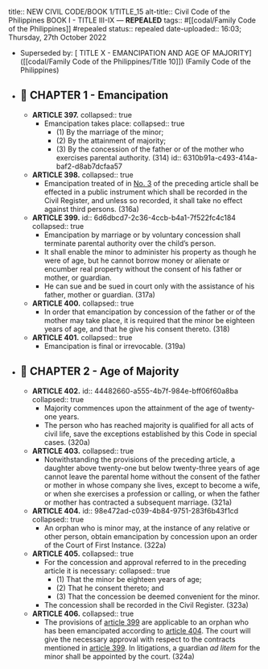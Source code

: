title:: NEW CIVIL CODE/BOOK 1/TITLE_15
alt-title:: Civil Code of the Philippines BOOK I - TITLE III-IX —  **REPEALED**
tags:: #[[codal/Family Code of the Philippines]] #repealed
status:: repealed
date-uploaded:: 16:03; Thursday, 27th October 2022

- Superseded by: [ TITLE X - EMANCIPATION AND AGE OF MAJORITY]([[codal/Family Code of the Philippines/Title 10]]) (Family Code of the Philippines)
- ## 🔴 CHAPTER 1 - Emancipation
	- **ARTICLE 397.**
	  collapsed:: true
		- Emancipation takes place:
		  collapsed:: true
			- (1) By the marriage of the minor;
			- (2) By the attainment of majority;
			- (3) By the concession of the father or of the mother who exercises parental authority. (314)
			  id:: 6310b91a-c493-414a-baf2-d8ab7dcfaa57
	- **ARTICLE 398.**
	  collapsed:: true
		- Emancipation treated of in [No. 3](((6310b91a-c493-414a-baf2-d8ab7dcfaa57))) of the preceding article shall be effected in a public instrument which shall be recorded in the Civil Register, and unless so recorded, it shall take no effect against third persons. (316a)
	- **ARTICLE 399.**
	  id:: 6d6dbcd7-2c36-4ccb-b4a1-7f522fc4c184
	  collapsed:: true
		- Emancipation by marriage or by voluntary concession shall terminate parental authority over the child’s person.
		- It shall enable the minor to administer his property as though he were of age, but he cannot borrow money or alienate or encumber real property without the consent of his father or mother, or guardian.
		- He can sue and be sued in court only with the assistance of his father, mother or guardian. (317a)
	- **ARTICLE 400.**
	  collapsed:: true
		- In order that emancipation by concession of the father or of the mother may take place, it is required that the minor be eighteen years of age, and that he give his consent thereto. (318)
	- **ARTICLE 401.**
	  collapsed:: true
		- Emancipation is final or irrevocable. (319a)
- ## 🔴 CHAPTER 2 - Age of Majority
	- **ARTICLE 402.**
	  id:: 44482660-a555-4b7f-984e-bff06f60a8ba
	  collapsed:: true
		- Majority commences upon the attainment of the age of twenty-one years.
		- The person who has reached majority is qualified for all acts of civil life, save the exceptions established by this Code in special cases. (320a)
	- **ARTICLE 403.**
	  collapsed:: true
		- Notwithstanding the provisions of the preceding article, a daughter above twenty-one but below twenty-three years of age cannot leave the parental home without the consent of the father or mother in whose company she lives, except to become a wife, or when she exercises a profession or calling, or when the father or mother has contracted a subsequent marriage. (321a)
	- **ARTICLE 404.**
	  id:: 98e472ad-c039-4b84-9751-283f6b43f1cd
	  collapsed:: true
		- An orphan who is minor may, at the instance of any relative or other person, obtain emancipation by concession upon an order of the Court of First Instance. (322a)
	- **ARTICLE 405.**
	  collapsed:: true
		- For the concession and approval referred to in the preceding article it is necessary:
		  collapsed:: true
			- (1) That the minor be eighteen years of age;
			- (2) That he consent thereto; and
			- (3) That the concession be deemed convenient for the minor.
		- The concession shall be recorded in the Civil Register. (323a)
	- **ARTICLE 406.**
	  collapsed:: true
		- The provisions of [article 399](((6d6dbcd7-2c36-4ccb-b4a1-7f522fc4c184))) are applicable to an orphan who has been emancipated according to [article 404](((98e472ad-c039-4b84-9751-283f6b43f1cd))). The court will give the necessary approval with respect to the contracts mentioned in [article 399](((6d6dbcd7-2c36-4ccb-b4a1-7f522fc4c184))). In litigations, a guardian *ad litem* for the minor shall be appointed by the court. (324a)